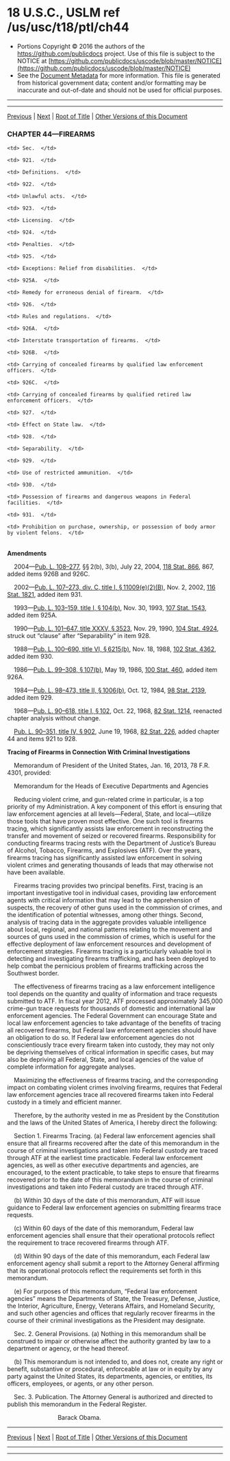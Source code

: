 ---
---

# 18 U.S.C., USLM ref /us/usc/t18/ptI/ch44

* Portions Copyright © 2016 the authors of the https://github.com/publicdocs project.
  Use of this file is subject to the NOTICE at [https://github.com/publicdocs/uscode/blob/master/NOTICE](https://github.com/publicdocs/uscode/blob/master/NOTICE)
* See the [Document Metadata](././../../../../..//README.md) for more information.
  This file is generated from historical government data; content and/or formatting may be inaccurate and out-of-date and should not be used for official purposes.

----------
----------

[Previous](./../../../../..//us/usc/t18/ptI/ch43/m__us_usc_t18_s917.md) | [Next](./../../../../..//us/usc/t18/ptI/ch44/m__us_usc_t18_s921.md) | [Root of Title](./../../../../../) | [Other Versions of this Document](https://publicdocs.github.io/go/links?ns=uslm&ref=%2Fus%2Fusc%2Ft18%2FptI%2Fch44)

### CHAPTER 44—FIREARMS

<table>

  <tr>

    <td> Sec.  </td>

  </tr>

  <tr>

    <td> 921.  </td>

    <td> Definitions.  </td>

  </tr>

  <tr>

    <td> 922.  </td>

    <td> Unlawful acts.  </td>

  </tr>

  <tr>

    <td> 923.  </td>

    <td> Licensing.  </td>

  </tr>

  <tr>

    <td> 924.  </td>

    <td> Penalties.  </td>

  </tr>

  <tr>

    <td> 925.  </td>

    <td> Exceptions: Relief from disabilities.  </td>

  </tr>

  <tr>

    <td> 925A.  </td>

    <td> Remedy for erroneous denial of firearm.  </td>

  </tr>

  <tr>

    <td> 926.  </td>

    <td> Rules and regulations.  </td>

  </tr>

  <tr>

    <td> 926A.  </td>

    <td> Interstate transportation of firearms.  </td>

  </tr>

  <tr>

    <td> 926B.  </td>

    <td> Carrying of concealed firearms by qualified law enforcement officers.  </td>

  </tr>

  <tr>

    <td> 926C.  </td>

    <td> Carrying of concealed firearms by qualified retired law enforcement officers.  </td>

  </tr>

  <tr>

    <td> 927.  </td>

    <td> Effect on State law.  </td>

  </tr>

  <tr>

    <td> 928.  </td>

    <td> Separability.  </td>

  </tr>

  <tr>

    <td> 929.  </td>

    <td> Use of restricted ammunition.  </td>

  </tr>

  <tr>

    <td> 930.  </td>

    <td> Possession of firearms and dangerous weapons in Federal facilities.  </td>

  </tr>

  <tr>

    <td> 931.  </td>

    <td> Prohibition on purchase, ownership, or possession of body armor by violent felons.  </td>

  </tr>

</table>

 __Amendments__ 

    2004—[Pub. L. 108–277][/us/pl/108/277], §§ 2(b), 3(b), July 22, 2004, [118 Stat. 866][/us/stat/118/866], 867, added items 926B and 926C.

    2002—[Pub. L. 107–273, div. C, title I, § 11009(e)(2)(B)][/us/pl/107/273/s11009/e/2/B], Nov. 2, 2002, [116 Stat. 1821][/us/stat/116/1821], added item 931.

    1993—[Pub. L. 103–159, title I, § 104(b)][/us/pl/103/159/s104/b], Nov. 30, 1993, [107 Stat. 1543][/us/stat/107/1543], added item 925A.

    1990—[Pub. L. 101–647, title XXXV, § 3523][/us/pl/101/647/s3523], Nov. 29, 1990, [104 Stat. 4924][/us/stat/104/4924], struck out “clause” after “Separability” in item 928.

    1988—[Pub. L. 100–690, title VI, § 6215(b)][/us/pl/100/690/s6215/b], Nov. 18, 1988, [102 Stat. 4362][/us/stat/102/4362], added item 930.

    1986—[Pub. L. 99–308, § 107(b)][/us/pl/99/308/s107/b], May 19, 1986, [100 Stat. 460][/us/stat/100/460], added item 926A.

    1984—[Pub. L. 98–473, title II, § 1006(b)][/us/pl/98/473/s1006/b], Oct. 12, 1984, [98 Stat. 2139][/us/stat/98/2139], added item 929.

    1968—[Pub. L. 90–618, title I, § 102][/us/pl/90/618/s102], Oct. 22, 1968, [82 Stat. 1214][/us/stat/82/1214], reenacted chapter analysis without change.

    [Pub. L. 90–351, title IV, § 902][/us/pl/90/351/s902], June 19, 1968, [82 Stat. 226][/us/stat/82/226], added chapter 44 and items 921 to 928.

 __Tracing of Firearms in Connection With Criminal Investigations__ 

    Memorandum of President of the United States, Jan. 16, 2013, 78 F.R. 4301, provided:

    Memorandum for the Heads of Executive Departments and Agencies

    Reducing violent crime, and gun-related crime in particular, is a top priority of my Administration. A key component of this effort is ensuring that law enforcement agencies at all levels—Federal, State, and local—utilize those tools that have proven most effective. One such tool is firearms tracing, which significantly assists law enforcement in reconstructing the transfer and movement of seized or recovered firearms. Responsibility for conducting firearms tracing rests with the Department of Justice’s Bureau of Alcohol, Tobacco, Firearms, and Explosives (ATF). Over the years, firearms tracing has significantly assisted law enforcement in solving violent crimes and generating thousands of leads that may otherwise not have been available.

    Firearms tracing provides two principal benefits. First, tracing is an important investigative tool in individual cases, providing law enforcement agents with critical information that may lead to the apprehension of suspects, the recovery of other guns used in the commission of crimes, and the identification of potential witnesses, among other things. Second, analysis of tracing data in the aggregate provides valuable intelligence about local, regional, and national patterns relating to the movement and sources of guns used in the commission of crimes, which is useful for the effective deployment of law enforcement resources and development of enforcement strategies. Firearms tracing is a particularly valuable tool in detecting and investigating firearms trafficking, and has been deployed to help combat the pernicious problem of firearms trafficking across the Southwest border.

    The effectiveness of firearms tracing as a law enforcement intelligence tool depends on the quantity and quality of information and trace requests submitted to ATF. In fiscal year 2012, ATF processed approximately 345,000 crime-gun trace requests for thousands of domestic and international law enforcement agencies. The Federal Government can encourage State and local law enforcement agencies to take advantage of the benefits of tracing all recovered firearms, but Federal law enforcement agencies should have an obligation to do so. If Federal law enforcement agencies do not conscientiously trace every firearm taken into custody, they may not only be depriving themselves of critical information in specific cases, but may also be depriving all Federal, State, and local agencies of the value of complete information for aggregate analyses.

    Maximizing the effectiveness of firearms tracing, and the corresponding impact on combating violent crimes involving firearms, requires that Federal law enforcement agencies trace all recovered firearms taken into Federal custody in a timely and efficient manner.

    Therefore, by the authority vested in me as President by the Constitution and the laws of the United States of America, I hereby direct the following:

    Section 1. Firearms Tracing. (a) Federal law enforcement agencies shall ensure that all firearms recovered after the date of this memorandum in the course of criminal investigations and taken into Federal custody are traced through ATF at the earliest time practicable. Federal law enforcement agencies, as well as other executive departments and agencies, are encouraged, to the extent practicable, to take steps to ensure that firearms recovered prior to the date of this memorandum in the course of criminal investigations and taken into Federal custody are traced through ATF.

    (b) Within 30 days of the date of this memorandum, ATF will issue guidance to Federal law enforcement agencies on submitting firearms trace requests.

    (c) Within 60 days of the date of this memorandum, Federal law enforcement agencies shall ensure that their operational protocols reflect the requirement to trace recovered firearms through ATF.

    (d) Within 90 days of the date of this memorandum, each Federal law enforcement agency shall submit a report to the Attorney General affirming that its operational protocols reflect the requirements set forth in this memorandum.

    (e) For purposes of this memorandum, “Federal law enforcement agencies” means the Departments of State, the Treasury, Defense, Justice, the Interior, Agriculture, Energy, Veterans Affairs, and Homeland Security, and such other agencies and offices that regularly recover firearms in the course of their criminal investigations as the President may designate.

    Sec. 2. General Provisions. (a) Nothing in this memorandum shall be construed to impair or otherwise affect the authority granted by law to a department or agency, or the head thereof.

    (b) This memorandum is not intended to, and does not, create any right or benefit, substantive or procedural, enforceable at law or in equity by any party against the United States, its departments, agencies, or entities, its officers, employees, or agents, or any other person.

    Sec. 3. Publication. The Attorney General is authorized and directed to publish this memorandum in the Federal Register.

                              Barack Obama.

----------

[Previous](./../../../../..//us/usc/t18/ptI/ch43/m__us_usc_t18_s917.md) | [Next](./../../../../..//us/usc/t18/ptI/ch44/m__us_usc_t18_s921.md) | [Root of Title](./../../../../../) | [Other Versions of this Document](https://publicdocs.github.io/go/links?ns=uslm&ref=%2Fus%2Fusc%2Ft18%2FptI%2Fch44)

----------
----------

[/us/pl/108/277]: https://publicdocs.github.io/go/links?ns=uslm&ref=%2Fus%2Fpl%2F108%2F277
[/us/stat/118/866]: https://publicdocs.github.io/go/links?ns=uslm&ref=%2Fus%2Fstat%2F118%2F866
[/us/pl/107/273/s11009/e/2/B]: https://publicdocs.github.io/go/links?ns=uslm&ref=%2Fus%2Fpl%2F107%2F273%2Fs11009%2Fe%2F2%2FB
[/us/stat/116/1821]: https://publicdocs.github.io/go/links?ns=uslm&ref=%2Fus%2Fstat%2F116%2F1821
[/us/pl/103/159/s104/b]: https://publicdocs.github.io/go/links?ns=uslm&ref=%2Fus%2Fpl%2F103%2F159%2Fs104%2Fb
[/us/stat/107/1543]: https://publicdocs.github.io/go/links?ns=uslm&ref=%2Fus%2Fstat%2F107%2F1543
[/us/pl/101/647/s3523]: https://publicdocs.github.io/go/links?ns=uslm&ref=%2Fus%2Fpl%2F101%2F647%2Fs3523
[/us/stat/104/4924]: https://publicdocs.github.io/go/links?ns=uslm&ref=%2Fus%2Fstat%2F104%2F4924
[/us/pl/100/690/s6215/b]: https://publicdocs.github.io/go/links?ns=uslm&ref=%2Fus%2Fpl%2F100%2F690%2Fs6215%2Fb
[/us/stat/102/4362]: https://publicdocs.github.io/go/links?ns=uslm&ref=%2Fus%2Fstat%2F102%2F4362
[/us/pl/99/308/s107/b]: https://publicdocs.github.io/go/links?ns=uslm&ref=%2Fus%2Fpl%2F99%2F308%2Fs107%2Fb
[/us/stat/100/460]: https://publicdocs.github.io/go/links?ns=uslm&ref=%2Fus%2Fstat%2F100%2F460
[/us/pl/98/473/s1006/b]: https://publicdocs.github.io/go/links?ns=uslm&ref=%2Fus%2Fpl%2F98%2F473%2Fs1006%2Fb
[/us/stat/98/2139]: https://publicdocs.github.io/go/links?ns=uslm&ref=%2Fus%2Fstat%2F98%2F2139
[/us/pl/90/618/s102]: https://publicdocs.github.io/go/links?ns=uslm&ref=%2Fus%2Fpl%2F90%2F618%2Fs102
[/us/stat/82/1214]: https://publicdocs.github.io/go/links?ns=uslm&ref=%2Fus%2Fstat%2F82%2F1214
[/us/pl/90/351/s902]: https://publicdocs.github.io/go/links?ns=uslm&ref=%2Fus%2Fpl%2F90%2F351%2Fs902
[/us/stat/82/226]: https://publicdocs.github.io/go/links?ns=uslm&ref=%2Fus%2Fstat%2F82%2F226


